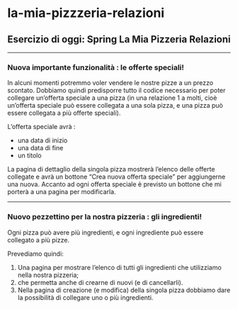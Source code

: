 # la-mia-pizzzeria-relazioni

## Esercizio di oggi: Spring La Mia Pizzeria Relazioni
___________________________________________________________________________________________________

### Nuova importante funzionalità : le offerte speciali!

In alcuni momenti potremmo voler vendere le nostre pizze a un prezzo scontato.
Dobbiamo quindi predisporre tutto il codice necessario per poter collegare un’offerta speciale a una pizza (in una relazione 1 a molti, cioè un’offerta speciale può essere collegata a una sola pizza, e una pizza può essere collegata a più offerte speciali).

L’offerta speciale avrà :
- una data di inizio
- una data di fine
- un titolo

La pagina di dettaglio della singola pizza mostrerà l’elenco delle offerte collegate e avrà un bottone “Crea nuova offerta speciale” per aggiungerne una nuova.
Accanto ad ogni offerta speciale è previsto un bottone che mi porterà a una pagina per modificarla.

___________________________________________________________________________________________________

### Nuovo pezzettino per la nostra pizzeria : gli ingredienti!
Ogni pizza può avere più ingredienti, e ogni ingrediente può essere collegato a più pizze.

Prevediamo quindi:
1) Una pagina per mostrare l’elenco di tutti gli ingredienti che utilizziamo nella nostra pizzeria;
2) che permetta anche di crearne di nuovi (e di cancellarli).
3) Nella pagina di creazione (e modifica) della singola pizza dobbiamo dare la possibilità di collegare uno o più ingredienti.
